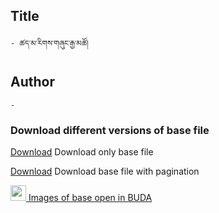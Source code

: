 ## Title
	- ཚད་མ་རིགས་གཞུང་རྒྱ་མཚོ།

## Author
	- 









### Download different versions of base file

<a href='https://minhaskamal.github.io/DownGit/#/home?url=https://github.com/ta4tsering/P008165/tree/main/P008165.opf/base' class='button'>Download</a>     Download only base file

<a href='https://minhaskamal.github.io/DownGit/#/home?url=https://github.com/ta4tsering/P008165/tree/main/P008165.opf' class='button'>Download</a>        Download base file with pagination

[<img width="25" src="https://library.bdrc.io/icons/BUDA-small.svg"> Images of base open in BUDA](https://library.bdrc.io/show/bdr:IE0OPP008165)
